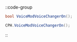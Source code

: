 ::code-group
  ```csharp [Method]
  bool VoiceModVoiceChangerOn();
  ```
  ```csharp [Example]
  CPH.VoiceModVoiceChangerOn();
  ```
::